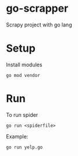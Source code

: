 # go-scrapper
Scrapy project with go lang

# Setup

Install modules
```
go mod vendor
```

# Run

To run spider
```
go run <spiderfile>
```

Example:
```
go run yelp.go
```